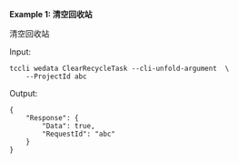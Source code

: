 **Example 1: 清空回收站**

清空回收站

Input: 

```
tccli wedata ClearRecycleTask --cli-unfold-argument  \
    --ProjectId abc
```

Output: 
```
{
    "Response": {
        "Data": true,
        "RequestId": "abc"
    }
}
```

